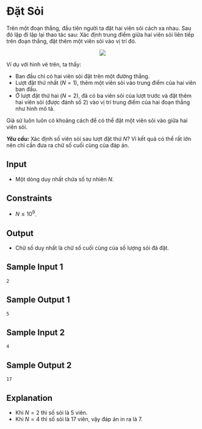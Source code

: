 # Đặt Sỏi

Trên một đoạn thẳng, đầu tiên người ta đặt hai viên sỏi cách xa nhau. Sau đó lặp đi lặp lại thao tác sau: Xác định trung điểm giữa hai viên sỏi liên tiếp trên đoạn thẳng, đặt thêm một viên sỏi vào vị trí đó.

<center>
<img src="https://cdn.ucode.vn/uploads/2247/images/ehyvAYtt.png">
</center>

Ví dụ với hình vẽ trên, ta thấy:
- Ban đầu chỉ có hai viên sỏi đặt trên một đường thẳng.
- Lượt đặt thứ nhất $(N = 1),$ thêm một viên sỏi vào trung điểm của hai viên ban đầu.
- Ở lượt đặt thứ hai $(N = 2),$ đã có ba viên sỏi của lượt trước và đặt thêm hai viên sỏi (được đánh số $2$) vào vị trí trung điểm của hai đoạn thẳng như hình mô tả.

Giả sử luôn luôn có khoảng cách để có thể đặt một viên sỏi vào giữa hai viên sỏi.

***Yêu cầu:*** Xác định số viên sỏi sau lượt đặt thứ $N?$ Vì kết quả có thể rất lớn nên chỉ cần đưa ra chữ số cuối cùng của đáp án.

## Input

- Một dòng duy nhất chứa số tự nhiên $N$.

## Constraints

- $N \le 10^9$.

## Output

- Chữ số duy nhất là chữ số cuối cùng của số lượng sỏi đã đặt.

## Sample Input 1

```
2
```

## Sample Output 1

```
5
```

## Sample Input 2

```
4
```

## Sample Output 2

```
17
```

## Explanation

- Khi $N = 2$ thì số sỏi là $5$ viên.
- Khi $N = 4$ thì số sỏi là $17$ viên, vậy đáp án in ra là $7$.